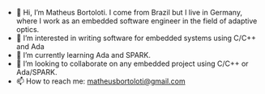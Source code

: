 - 👋 Hi, I’m Matheus Bortoloti. I come from Brazil but I live in Germany, where I work as an embedded software engineer in the field of adaptive optics. 
- 👀 I’m interested in writing software for embedded systems using C/C++ and Ada
- 🌱 I’m currently learning Ada and SPARK.
- 💞️ I’m looking to collaborate on any embedded project using C/C++ or Ada/SPARK.
- 📫 How to reach me: matheusbortoloti@gmail.com

<!---
matheusbortoloti/matheusbortoloti is a ✨ special ✨ repository because its `README.md` (this file) appears on your GitHub profile.
You can click the Preview link to take a look at your changes.
--->

